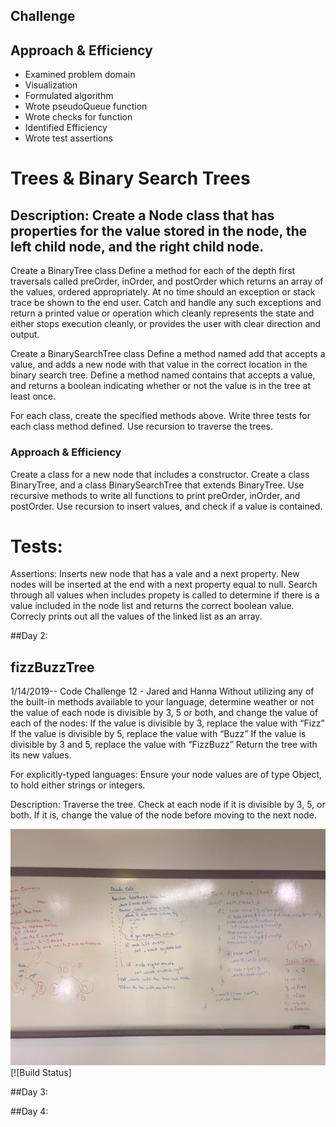 ## Challenge

## Approach & Efficiency 
* Examined problem domain
* Visualization
* Formulated algorithm
* Wrote pseudoQueue function
* Wrote checks for function
* Identified Efficiency
* Wrote test assertions 

# Trees & Binary Search Trees


## Description: Create a Node class that has properties for the value stored in the node, the left child node, and the right child node.
Create a BinaryTree class
Define a method for each of the depth first traversals called preOrder, inOrder, and postOrder which returns an array of the values, ordered appropriately.
At no time should an exception or stack trace be shown to the end user. Catch and handle any such exceptions and return a printed value or operation which cleanly represents the state and either stops execution cleanly, or provides the user with clear direction and output.

Create a BinarySearchTree class
Define a method named add that accepts a value, and adds a new node with that value in the correct location in the binary search tree.
Define a method named contains that accepts a value, and returns a boolean indicating whether or not the value is in the tree at least once.

For each class, create the specified methods above. Write three tests for each class method defined. Use recursion to traverse the trees. 

### Approach & Efficiency
Create a class for a new node that includes a constructor. Create a class BinaryTree, and a class BinarySearchTree that extends BinaryTree. Use recursive methods to write all functions to print preOrder, inOrder, and postOrder. Use recursion to insert values, and check if a value is contained. 


# Tests:
Assertions: 
Inserts new node that has a vale and a next property. New nodes will be inserted at the end with a next property equal to null.
Search through all values when includes propety is called to determine if there is a value included in the node list and returns the correct boolean value.
Correcly prints out all the values of the linked list as an array. 


##Day 2: 

##  fizzBuzzTree
1/14/2019-- Code Challenge 12 -  Jared and Hanna
Without utilizing any of the built-in methods available to your language, determine weather or not the value of each node is divisible by 3, 5 or both, and change the value of each of the nodes:
If the value is divisible by 3, replace the value with “Fizz”
If the value is divisible by 5, replace the value with “Buzz”
If the value is divisible by 3 and 5, replace the value with “FizzBuzz”
Return the tree with its new values.

For explicitly-typed languages: Ensure your node values are of type Object, to hold either strings or integers.

Description: Traverse the tree. Check at each node if it is divisible by 3, 5, or both. If it is, change the value of the node before moving to the next node. 

![image](./assets/fizzBuzzTree.jpg)
[![Build Status]


##Day 3: 



##Day 4:
